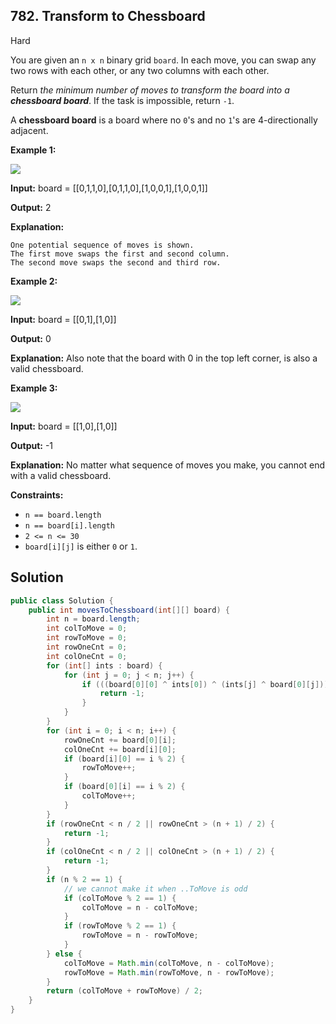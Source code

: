 ## 782\. Transform to Chessboard

Hard

You are given an `n x n` binary grid `board`. In each move, you can swap any two rows with each other, or any two columns with each other.

Return _the minimum number of moves to transform the board into a **chessboard board**_. If the task is impossible, return `-1`.

A **chessboard board** is a board where no `0`'s and no `1`'s are 4-directionally adjacent.

**Example 1:**

![](https://assets.leetcode.com/uploads/2021/06/29/chessboard1-grid.jpg)

**Input:** board = \[\[0,1,1,0],[0,1,1,0],[1,0,0,1],[1,0,0,1]]

**Output:** 2

**Explanation:**

    One potential sequence of moves is shown.
    The first move swaps the first and second column.
    The second move swaps the second and third row. 

**Example 2:**

![](https://assets.leetcode.com/uploads/2021/06/29/chessboard2-grid.jpg)

**Input:** board = \[\[0,1],[1,0]]

**Output:** 0

**Explanation:** Also note that the board with 0 in the top left corner, is also a valid chessboard. 

**Example 3:**

![](https://assets.leetcode.com/uploads/2021/06/29/chessboard3-grid.jpg)

**Input:** board = \[\[1,0],[1,0]]

**Output:** -1

**Explanation:** No matter what sequence of moves you make, you cannot end with a valid chessboard. 

**Constraints:**

*   `n == board.length`
*   `n == board[i].length`
*   `2 <= n <= 30`
*   `board[i][j]` is either `0` or `1`.

## Solution

```java
public class Solution {
    public int movesToChessboard(int[][] board) {
        int n = board.length;
        int colToMove = 0;
        int rowToMove = 0;
        int rowOneCnt = 0;
        int colOneCnt = 0;
        for (int[] ints : board) {
            for (int j = 0; j < n; j++) {
                if (((board[0][0] ^ ints[0]) ^ (ints[j] ^ board[0][j])) == 1) {
                    return -1;
                }
            }
        }
        for (int i = 0; i < n; i++) {
            rowOneCnt += board[0][i];
            colOneCnt += board[i][0];
            if (board[i][0] == i % 2) {
                rowToMove++;
            }
            if (board[0][i] == i % 2) {
                colToMove++;
            }
        }
        if (rowOneCnt < n / 2 || rowOneCnt > (n + 1) / 2) {
            return -1;
        }
        if (colOneCnt < n / 2 || colOneCnt > (n + 1) / 2) {
            return -1;
        }
        if (n % 2 == 1) {
            // we cannot make it when ..ToMove is odd
            if (colToMove % 2 == 1) {
                colToMove = n - colToMove;
            }
            if (rowToMove % 2 == 1) {
                rowToMove = n - rowToMove;
            }
        } else {
            colToMove = Math.min(colToMove, n - colToMove);
            rowToMove = Math.min(rowToMove, n - rowToMove);
        }
        return (colToMove + rowToMove) / 2;
    }
}
```